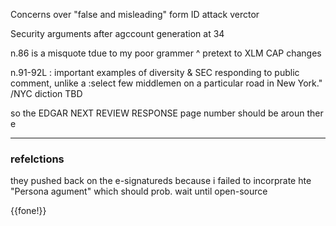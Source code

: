 Concerns over "false and misleading" form ID attack verctor

Security arguments after agccount generation at 34

n.86 is a misquote tdue to my poor grammer
^ pretext to XLM CAP changes

n.91-92L : important examples of diversity & SEC responding to public comment, unlike a :select few middlemen on a particular road in New York." /NYC diction TBD






so the EDGAR NEXT REVIEW RESPONSE page number should be aroun ther e

---

### refelctions

they pushed back on the e-signatureds because i failed to incorprate hte "Persona agument" which should prob. wait until open-source

{{fone!}}

